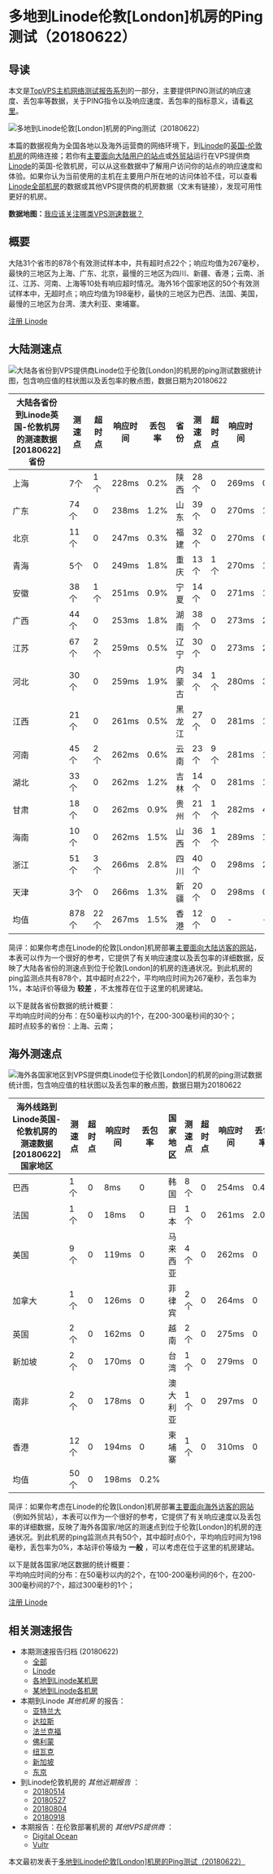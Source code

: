 #  多地到Linode伦敦[London]机房的Ping测试（20180622） 

## 导读

本文是[TopVPS主机网络测试报告系列](https://vps123.top/pingtest)的一部分，主要提供PING测试的响应速度、丢包率等数据，关于PING指令以及响应速度、丢包率的指标意义，请看[这里](https://vps123.top/what-is-ping.html)。

![多地到Linode伦敦\[London\]机房的Ping测试（20180622）](/images/thumbnails/to_linode_London.png)

本篇的数据视角为全国各地以及海外运营商的网络环境下，到[Linode](https://vps123.top/go/linode)的[英国-伦敦机房](https://vps123.top/linode-facilities.html#london)的网络连接；若你有[主要面向大陆用户的站点](https://vps123.top/website-for-mainland-users.html)或[外贸站](https://vps123.top/website-for-internation-trade.html)运行在VPS提供商[Linode](https://vps123.top/go/linode)的英国-伦敦机房，可以从这些数据中了解用户访问你的站点的响应速度和体验。如果你认为当前使用的主机在主要用户所在地的访问体验不佳，可以查看[Linode全部机房](/linode/isp/china/20180622-linode-isp-china.md)的数据或其他VPS提供商的机房数据（文末有链接），发现可用性更好的机房。

**数据地图：**[我应该关注哪类VPS测速数据？](https://vps123.top/find-pingtest-data-you-need.html)

## 概要

大陆31个省市的878个有效测试样本中，共有超时点22个；响应均值为267毫秒，最快的三地区为上海、广东、北京，最慢的三地区为四川、新疆、香港；云南、浙江、江苏、河南、上海等10处有响应超时情况。海外16个国家地区的50个有效测试样本中，无超时点；响应均值为198毫秒，最快的三地区为巴西、法国、美国，最慢的三地区为台湾、澳大利亚、柬埔寨。

[注册 Linode](https://vps123.top/go/linode/_btn1)

## 大陆测速点

![大陆各省份到VPS提供商Linode位于伦敦\[London\]的机房的ping测试数据统计图，包含响应值的柱状图以及丢包率的散点图，数据日期为20180622](/images/pingtests/linode_20180622/plot_idc_linode_uk-london_20180622_mainland.png)

大陆各省份到Linode英国-伦敦机房的测速数据 [20180622] 省份 | 测速点 | 超时点 | 响应时间 | 丢包率 | 省份 | 测速点 | 超时点 | 响应时间 | 丢包率  
---|---|---|---|---|---|---|---|---|---  
上海 | 7个 | 1个 | 228ms | 0.2% | 陕西 | 28个 | 0 | 269ms | 0.7%  
广东 | 74个 | 0 | 238ms | 1.2% | 山东 | 39个 | 0 | 270ms | 1.2%  
北京 | 11个 | 0 | 247ms | 0.3% | 福建 | 32个 | 0 | 270ms | 0.9%  
青海 | 5个 | 0 | 249ms | 1.8% | 重庆 | 13个 | 1个 | 270ms | 1.5%  
安徽 | 38个 | 1个 | 251ms | 0.9% | 宁夏 | 14个 | 0 | 271ms | 1.0%  
广西 | 44个 | 0 | 253ms | 1.8% | 湖南 | 38个 | 0 | 273ms | 2.2%  
江苏 | 67个 | 2个 | 259ms | 0.5% | 辽宁 | 30个 | 0 | 273ms | 2.3%  
河北 | 30个 | 0 | 259ms | 1.9% | 内蒙古 | 34个 | 1个 | 280ms | 3.6%  
江西 | 21个 | 0 | 261ms | 0.5% | 黑龙江 | 27个 | 0 | 281ms | 1.2%  
河南 | 45个 | 2个 | 262ms | 0.6% | 云南 | 23个 | 9个 | 281ms | 1.1%  
湖北 | 33个 | 0 | 262ms | 1.2% | 吉林 | 14个 | 0 | 281ms | 1.0%  
甘肃 | 18个 | 0 | 262ms | 0.9% | 贵州 | 21个 | 1个 | 282ms | 4.1%  
海南 | 10个 | 0 | 262ms | 1.5% | 山西 | 36个 | 1个 | 289ms | 1.9%  
浙江 | 51个 | 3个 | 266ms | 2.8% | 四川 | 40个 | 0 | 298ms | 2.1%  
天津 | 3个 | 0 | 266ms | 1.3% | 新疆 | 20个 | 0 | 298ms | 0.9%  
均值 | 878个 | 22个 | 267ms | 1.5% | 香港 | 12个 | 0 | - | -  
  
简评：如果你考虑在Linode的伦敦[London]机房部署[主要面向大陆访客的网站](website-for-mainland-users.html)，本表可以作为一个很好的参考，它提供了有关响应速度以及丢包率的详细数据，反映了大陆各省份的测速点到位于伦敦[London]的机房的连通状况。到此机房的ping监测点共有878个，其中超时点22个，平均响应时间为267毫秒，丢包率为1%，本站评价等级为 **较差** ，不太推荐在位于这里的机房建站。

以下是就各省份数据的统计概要：  
平均响应时间的分布：在50毫秒以内的1个，在200-300毫秒间的30个；  
超时点较多的省份：上海、云南；

## 海外测速点

![海外各国家地区到VPS提供商Linode位于伦敦\[London\]的机房的ping测试数据统计图，包含响应值的柱状图以及丢包率的散点图，数据日期为20180622](/images/pingtests/linode_20180622/plot_idc_linode_uk-london_20180622_overseas.png)

海外线路到Linode英国-伦敦机房的测速数据 [20180622] 国家地区 | 测速点 | 超时点 | 响应时间 | 丢包率 | 国家地区 | 测速点 | 超时点 | 响应时间 | 丢包率  
---|---|---|---|---|---|---|---|---|---  
巴西 | 1个 | 0 | 8ms | 0 | 韩国 | 8个 | 0 | 254ms | 0.4%  
法国 | 1个 | 0 | 18ms | 0 | 日本 | 1个 | 0 | 261ms | 2.0%  
美国 | 9个 | 0 | 119ms | 0 | 马来西亚 | 4个 | 0 | 262ms | 0  
加拿大 | 1个 | 0 | 126ms | 0 | 菲律宾 | 2个 | 0 | 264ms | 0  
英国 | 2个 | 0 | 162ms | 0 | 越南 | 2个 | 0 | 275ms | 0  
新加坡 | 2个 | 0 | 170ms | 0 | 台湾 | 1个 | 0 | 279ms | 0  
南非 | 2个 | 0 | 178ms | 0 | 澳大利亚 | 1个 | 0 | 297ms | 0  
香港 | 12个 | 0 | 194ms | 0 | 柬埔寨 | 1个 | 0 | 310ms | 0  
均值 | 50个 | 0 | 198ms | 0.2% |  |  |  |  |   
  
简评：如果你考虑在Linode的伦敦[London]机房部署[主要面向海外访客的网站](https://vps123.top/website-for-internation-trade.html)（例如外贸站），本表可以作为一个很好的参考，它提供了有关响应速度以及丢包率的详细数据，反映了海外各国家/地区的测速点到位于伦敦[London]的机房的连通状况。到此机房的ping监测点共有50个，其中超时点0个，平均响应时间为198毫秒，丢包率为0%，本站评价等级为 **一般** ，可以考虑在位于这里的机房建站。

以下是就各国家/地区数据的统计概要：  
平均响应时间的分布：在50毫秒以内的2个，在100-200毫秒间的6个，在200-300毫秒间的7个，超过300毫秒的1个；

[注册 Linode](https://vps123.top/go/linode/_btn2)

## 相关测速报告

  * 本期测速报告归档 (20180622) 
    * [全部](https://vps123.top/pingtests/20180622 "本期各VPS提供商全部测速报告")
    * [Linode](https://vps123.top/pingtests/idc-linode/20180622 "本期Linode的全部测速报告")
    * [各地到Linode某机房](https://vps123.top/pingtests/idc-linode/isp-global/20180622 "以Linode某机房为关注对象的视角，横向比较大陆各省份、海外各国家地区")
    * [某地到Linode各机房](https://vps123.top/pingtests/idc-linode/facility-all/20180622 "以大陆某省份为关注对象的视角，横向比较Linode各机房")
  * 本期到Linode _其他机房_ 的报告： 
    * [亚特兰大](/linode/idc/atlanta/20180622-linode-idc-atlanta.md "多地到Linode亚特兰大机房的Ping测试 20180622")
    * [达拉斯](/linode/idc/dallas/20180622-linode-idc-dallas.md "多地到Linode达拉斯机房的Ping测试 20180622")
    * [法兰克福](/linode/idc/frankfurt/20180622-linode-idc-frankfurt.md "多地到Linode法兰克福机房的Ping测试 20180622")
    * [佛利蒙](/linode/idc/fremont/20180622-linode-idc-fremont.md "多地到Linode佛利蒙机房的Ping测试 20180622")
    * [纽瓦克](/linode/idc/newark/20180622-linode-idc-newark.md "多地到Linode纽瓦克机房的Ping测试 20180622")
    * [新加坡](/linode/idc/singapore/20180622-linode-idc-singapore.md "多地到Linode新加坡机房的Ping测试 20180622")
    * [东京](/linode/idc/tokyo/20180622-linode-idc-tokyo.md "多地到Linode东京机房的Ping测试 20180622")
  * 到Linode伦敦机房的 _其他近期报告_ ： 
    * [20180514](/linode/idc/london/20180514-linode-idc-london.md "多地到Linode伦敦机房的Ping测试 20180514")
    * [20180527](/linode/idc/london/20180527-linode-idc-london.md "多地到Linode伦敦机房的Ping测试 20180527")
    * [20180804](/linode/idc/london/20180804-linode-idc-london.md "多地到Linode伦敦机房的Ping测试 20180804")
    * [20180918](/linode/idc/london/20180918-linode-idc-london.md "多地到Linode伦敦机房的Ping测试 20180918")
  * 本期报告：在伦敦部署机房的 _其他VPS提供商_ ： 
    * [Digital Ocean](do/idc/london/20180622-do-idc-london.md "多地到Digital Ocean伦敦机房的Ping测试 20180622")
    * [Vultr](/vultr/idc/london/20180622-vultr-idc-london.md "多地到Vultr伦敦机房的Ping测试 20180622")



本文最初发表于[多地到Linode伦敦[London]机房的Ping测试（20180622）](https://vps123.top/pingtest/20180622-linode-idc-london.html)
